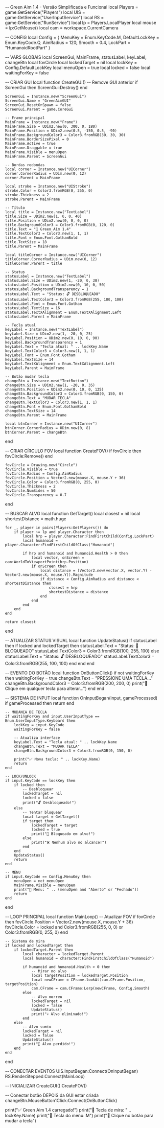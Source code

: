-- Green Aim 1.4 - Versão Simplificada e Funcional
local Players = game:GetService("Players")
local UIS = game:GetService("UserInputService")
local RS = game:GetService("RunService")
local lp = Players.LocalPlayer
local mouse = lp:GetMouse()
local cam = workspace.CurrentCamera

-- CONFIG
local Config = {
    MenuKey = Enum.KeyCode.M,
    DefaultLockKey = Enum.KeyCode.Q,
    AimRadius = 120,
    Smooth = 0.4,
    LockPart = "HumanoidRootPart"
}

-- VARS GLOBAIS
local ScreenGui, MainFrame, statusLabel, keyLabel, changeBtn
local fovCircle
local lockedTarget = nil
local lockKey = Config.DefaultLockKey
local menuOpen = true
local locked = false
local waitingForKey = false

-- CRIAR GUI
local function CreateGUI()
    -- Remove GUI anterior
    if ScreenGui then ScreenGui:Destroy() end
    
    ScreenGui = Instance.new("ScreenGui")
    ScreenGui.Name = "GreenAimGUI"
    ScreenGui.ResetOnSpawn = false
    ScreenGui.Parent = game.CoreGui

    -- Frame principal
    MainFrame = Instance.new("Frame")
    MainFrame.Size = UDim2.new(0, 300, 0, 180)
    MainFrame.Position = UDim2.new(0.5, -150, 0.5, -90)
    MainFrame.BackgroundColor3 = Color3.fromRGB(30, 30, 30)
    MainFrame.BorderSizePixel = 0
    MainFrame.Active = true
    MainFrame.Draggable = true
    MainFrame.Visible = menuOpen
    MainFrame.Parent = ScreenGui
    
    -- Bordas redondas
    local corner = Instance.new("UICorner")
    corner.CornerRadius = UDim.new(0, 12)
    corner.Parent = MainFrame
    
    local stroke = Instance.new("UIStroke")
    stroke.Color = Color3.fromRGB(0, 255, 0)
    stroke.Thickness = 2
    stroke.Parent = MainFrame

    -- Título
    local title = Instance.new("TextLabel")
    title.Size = UDim2.new(1, 0, 0, 40)
    title.Position = UDim2.new(0, 0, 0, 0)
    title.BackgroundColor3 = Color3.fromRGB(0, 120, 0)
    title.Text = "🎯 Green Aim 1.4"
    title.TextColor3 = Color3.new(1, 1, 1)
    title.Font = Enum.Font.GothamBold
    title.TextSize = 18
    title.Parent = MainFrame
    
    local titleCorner = Instance.new("UICorner")
    titleCorner.CornerRadius = UDim.new(0, 12)
    titleCorner.Parent = title

    -- Status
    statusLabel = Instance.new("TextLabel")
    statusLabel.Size = UDim2.new(1, -20, 0, 30)
    statusLabel.Position = UDim2.new(0, 10, 0, 50)
    statusLabel.BackgroundTransparency = 1
    statusLabel.Text = "Status: 🔓 DESBLOQUEADO"
    statusLabel.TextColor3 = Color3.fromRGB(255, 100, 100)
    statusLabel.Font = Enum.Font.Gotham
    statusLabel.TextSize = 16
    statusLabel.TextXAlignment = Enum.TextXAlignment.Left
    statusLabel.Parent = MainFrame

    -- Tecla atual
    keyLabel = Instance.new("TextLabel")
    keyLabel.Size = UDim2.new(1, -20, 0, 25)
    keyLabel.Position = UDim2.new(0, 10, 0, 90)
    keyLabel.BackgroundTransparency = 1
    keyLabel.Text = "Tecla atual: " .. lockKey.Name
    keyLabel.TextColor3 = Color3.new(1, 1, 1)
    keyLabel.Font = Enum.Font.Gotham
    keyLabel.TextSize = 14
    keyLabel.TextXAlignment = Enum.TextXAlignment.Left
    keyLabel.Parent = MainFrame

    -- Botão mudar tecla
    changeBtn = Instance.new("TextButton")
    changeBtn.Size = UDim2.new(1, -20, 0, 35)
    changeBtn.Position = UDim2.new(0, 10, 0, 125)
    changeBtn.BackgroundColor3 = Color3.fromRGB(0, 150, 0)
    changeBtn.Text = "MUDAR TECLA"
    changeBtn.TextColor3 = Color3.new(1, 1, 1)
    changeBtn.Font = Enum.Font.GothamBold
    changeBtn.TextSize = 14
    changeBtn.Parent = MainFrame
    
    local btnCorner = Instance.new("UICorner")
    btnCorner.CornerRadius = UDim.new(0, 8)
    btnCorner.Parent = changeBtn
end

-- CRIAR CÍRCULO FOV
local function CreateFOV()
    if fovCircle then fovCircle:Remove() end
    
    fovCircle = Drawing.new("Circle")
    fovCircle.Visible = true
    fovCircle.Radius = Config.AimRadius
    fovCircle.Position = Vector2.new(mouse.X, mouse.Y + 36)
    fovCircle.Color = Color3.fromRGB(0, 255, 0)
    fovCircle.Thickness = 2
    fovCircle.NumSides = 50
    fovCircle.Transparency = 0.7
end

-- BUSCAR ALVO
local function GetTarget()
    local closest = nil
    local shortestDistance = math.huge
    
    for _, player in pairs(Players:GetPlayers()) do
        if player ~= lp and player.Character then
            local hrp = player.Character:FindFirstChild(Config.LockPart)
            local humanoid = player.Character:FindFirstChildOfClass("Humanoid")
            
            if hrp and humanoid and humanoid.Health > 0 then
                local vector, onScreen = cam:WorldToViewportPoint(hrp.Position)
                if onScreen then
                    local distance = (Vector2.new(vector.X, vector.Y) - Vector2.new(mouse.X, mouse.Y)).Magnitude
                    if distance < Config.AimRadius and distance < shortestDistance then
                        closest = hrp
                        shortestDistance = distance
                    end
                end
            end
        end
    end
    
    return closest
end

-- ATUALIZAR STATUS VISUAL
local function UpdateStatus()
    if statusLabel then
        if locked and lockedTarget then
            statusLabel.Text = "Status: 🎯 BLOQUEADO"
            statusLabel.TextColor3 = Color3.fromRGB(100, 255, 100)
        else
            statusLabel.Text = "Status: 🔓 DESBLOQUEADO"
            statusLabel.TextColor3 = Color3.fromRGB(255, 100, 100)
        end
    end
end

-- EVENTO DO BOTÃO
local function OnButtonClick()
    if not waitingForKey then
        waitingForKey = true
        changeBtn.Text = "PRESSIONE UMA TECLA..."
        changeBtn.BackgroundColor3 = Color3.fromRGB(200, 200, 0)
        print("🔧 Clique em qualquer tecla para alterar...")
    end
end

-- SISTEMA DE INPUT
local function OnInputBegan(input, gameProcessed)
    if gameProcessed then return end
    
    -- MUDANÇA DE TECLA
    if waitingForKey and input.UserInputType == Enum.UserInputType.Keyboard then
        lockKey = input.KeyCode
        waitingForKey = false
        
        -- Atualiza interface
        keyLabel.Text = "Tecla atual: " .. lockKey.Name
        changeBtn.Text = "MUDAR TECLA"
        changeBtn.BackgroundColor3 = Color3.fromRGB(0, 150, 0)
        
        print("✅ Nova tecla: " .. lockKey.Name)
        return
    end
    
    -- LOCK/UNLOCK
    if input.KeyCode == lockKey then
        if locked then
            -- Desbloquear
            lockedTarget = nil
            locked = false
            print("🔓 Desbloqueado!")
        else
            -- Tentar bloquear
            local target = GetTarget()
            if target then
                lockedTarget = target
                locked = true
                print("🎯 Bloqueado em alvo!")
            else
                print("❌ Nenhum alvo no alcance!")
            end
        end
        UpdateStatus()
        return
    end
    
    -- MENU
    if input.KeyCode == Config.MenuKey then
        menuOpen = not menuOpen
        MainFrame.Visible = menuOpen
        print("📱 Menu: " .. (menuOpen and "Aberto" or "Fechado"))
        return
    end
end

-- LOOP PRINCIPAL
local function MainLoop()
    -- Atualizar FOV
    if fovCircle then
        fovCircle.Position = Vector2.new(mouse.X, mouse.Y + 36)
        fovCircle.Color = locked and Color3.fromRGB(255, 0, 0) or Color3.fromRGB(0, 255, 0)
    end
    
    -- Sistema de mira
    if locked and lockedTarget then
        if lockedTarget.Parent then
            local character = lockedTarget.Parent
            local humanoid = character:FindFirstChildOfClass("Humanoid")
            
            if humanoid and humanoid.Health > 0 then
                -- Mirar no alvo
                local targetPosition = lockedTarget.Position
                local newCFrame = CFrame.lookAt(cam.CFrame.Position, targetPosition)
                cam.CFrame = cam.CFrame:Lerp(newCFrame, Config.Smooth)
            else
                -- Alvo morreu
                lockedTarget = nil
                locked = false
                UpdateStatus()
                print("💀 Alvo eliminado!")
            end
        else
            -- Alvo sumiu
            lockedTarget = nil
            locked = false
            UpdateStatus()
            print("👻 Alvo perdido!")
        end
    end
end

-- CONECTAR EVENTOS
UIS.InputBegan:Connect(OnInputBegan)
RS.RenderStepped:Connect(MainLoop)

-- INICIALIZAR
CreateGUI()
CreateFOV()

-- Conectar botão DEPOIS da GUI estar criada
changeBtn.MouseButton1Click:Connect(OnButtonClick)

print("✅ Green Aim 1.4 carregado!")
print("🎯 Tecla de mira: " .. lockKey.Name)
print("📱 Tecla do menu: M")
print("🔧 Clique no botão para mudar a tecla")
